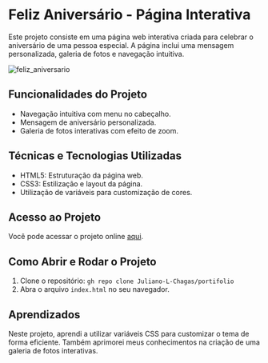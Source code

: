 # Feliz Aniversário - Página Interativa
Este projeto consiste em uma página web interativa criada para celebrar o aniversário de uma pessoa especial. A página inclui uma mensagem personalizada, galeria de fotos e navegação intuitiva.

![feliz_aniversario](https://github.com/user-attachments/assets/c5233ecc-d0d6-4d59-9994-9c3b328ed894)

## Funcionalidades do Projeto

* Navegação intuitiva com menu no cabeçalho.
* Mensagem de aniversário personalizada.
* Galeria de fotos interativas com efeito de zoom.

## Técnicas e Tecnologias Utilizadas

* HTML5: Estruturação da página web.
* CSS3: Estilização e layout da página.
* Utilização de variáveis para customização de cores.

## Acesso ao Projeto

Você pode acessar o projeto online [aqui]( https://juliano-l-chagas.github.io/feliz-aniversario-pagina-interativa/).

## Como Abrir e Rodar o Projeto

1.  Clone o repositório: `gh repo clone Juliano-L-Chagas/portifolio`
2.  Abra o arquivo `index.html` no seu navegador.

## Aprendizados

Neste projeto, aprendi a utilizar variáveis CSS para customizar o tema de forma eficiente. Também aprimorei meus conhecimentos na criação de uma galeria de fotos interativas.
